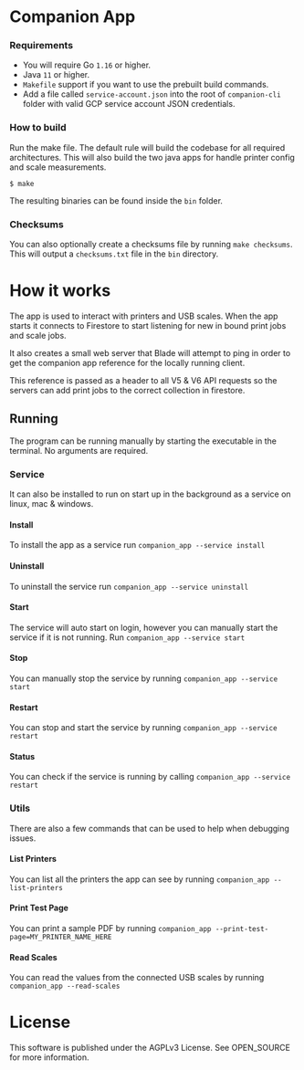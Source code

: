 # Companion App

### Requirements

- You will require Go `1.16` or higher.
- Java `11` or higher.
- `Makefile` support if you want to use the prebuilt build commands.
- Add a file called `service-account.json` into the root of `companion-cli` folder with valid GCP service account JSON credentials.

### How to build

Run the make file. The default rule will build the codebase for all required architectures. This will also build the two java apps for handle printer config and scale measurements.

```shell
$ make
```

The resulting binaries can be found inside the `bin` folder.

### Checksums

You can also optionally create a checksums file by running `make checksums`. This will output a `checksums.txt` file in the `bin` directory.

# How it works

The app is used to interact with printers and USB scales.
When the app starts it connects to Firestore to start listening for new in bound print jobs and scale jobs.

It also creates a small web server that Blade will attempt to ping in order to get the companion app reference for the locally running client.

This reference is passed as a header to all V5 & V6 API requests so the servers can add print jobs to the correct collection in firestore.

## Running
The program can be running manually by starting the executable in the terminal. No arguments are required. 

### Service 
It can also be installed to run on start up in the background as a service on linux, mac & windows.

#### Install
To install the app as a service run `companion_app --service install`
#### Uninstall
To uninstall the service run `companion_app --service uninstall`
#### Start
The service will auto start on login, however you can manually start the service if it is not running. Run `companion_app --service start`
#### Stop 
You can manually stop the service by running `companion_app --service start`
#### Restart 
You can stop and start the service by running `companion_app --service restart`
#### Status 
You can check if the service is running by calling `companion_app --service restart`

### Utils

There are also a few commands that can be used to help when debugging issues.

#### List Printers

You can list all the printers the app can see by running `companion_app --list-printers`

#### Print Test Page

You can print a sample PDF by running `companion_app --print-test-page=MY_PRINTER_NAME_HERE`

#### Read Scales

You can read the values from the connected USB scales by running `companion_app --read-scales`

# License 
This software is published under the AGPLv3 License. See OPEN_SOURCE for more information.

